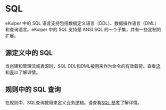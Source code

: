 # SQL

eKuiper 中的 SQL 语言支持包括数据定义语言（DDL）、数据操作语言（DML）和查询语言。eKuiper 中的 SQL 支持是 ANSI SQL 的一个子集，并有一些定制的扩展。

## 源定义中的 SQL

当创建和管理流或表源时，SQL DDL和DML被用来作为命令的有效载荷。查看[流](../sqls/streams.md)和[表](../sqls/tables.md)以了解详情。

## 规则中的 SQL 查询

在规则中，SQL查询被用来定义业务逻辑。请查看[SQL 参考](../sqls/overview.md)了解详情。